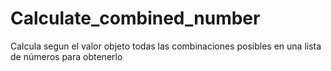 # Calculate_combined_number
Calcula segun el valor objeto todas las combinaciones posibles en una lista de números para obtenerlo
